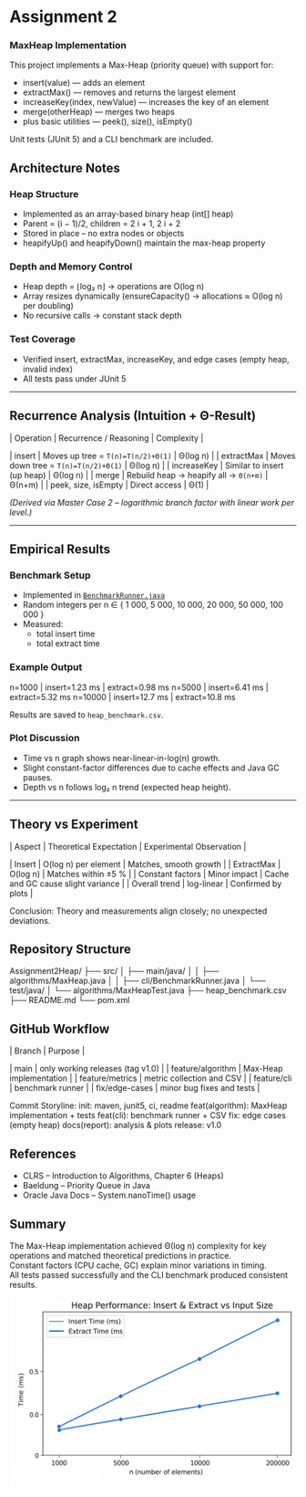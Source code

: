 # Assignment 2

### MaxHeap Implementation
This project implements a Max-Heap (priority queue) with support for:
- insert(value) — adds an element
- extractMax() — removes and returns the largest element
- increaseKey(index, newValue) — increases the key of an element
- merge(otherHeap) — merges two heaps
- plus basic utilities — peek(), size(), isEmpty()

Unit tests (JUnit 5) and a CLI benchmark are included.


## Architecture Notes

### Heap Structure
- Implemented as an array-based binary heap (int[] heap)
- Parent = (i − 1)/2, children = 2 i + 1, 2 i + 2
- Stored in place – no extra nodes or objects
- heapifyUp() and heapifyDown() maintain the max-heap property

### Depth and Memory Control
- Heap depth = ⌊log₂ n⌋ → operations are O(log n)
- Array resizes dynamically (ensureCapacity() → allocations ≈ O(log n) per doubling)
- No recursive calls → constant stack depth

### Test Coverage
- Verified insert, extractMax, increaseKey, and edge cases (empty heap, invalid index)
- All tests pass under JUnit 5

---

## Recurrence Analysis (Intuition + Θ-Result)

| Operation | Recurrence / Reasoning | Complexity |

| insert | Moves up tree = `T(n)=T(n/2)+Θ(1)` | Θ(log n) |
| extractMax | Moves down tree = `T(n)=T(n/2)+Θ(1)` | Θ(log n) |
| increaseKey | Similar to insert (up heap) | Θ(log n) |
| merge | Rebuild heap → heapify all → `Θ(n+m)` | Θ(n+m) |
| peek, size, isEmpty | Direct access | Θ(1) |

*(Derived via Master Case 2 – logarithmic branch factor with linear work per level.)*

---

## Empirical Results

### Benchmark Setup
- Implemented in [`BenchmarkRunner.java`](src/main/java/cli/BenchmarkRunner.java)
- Random integers per n ∈ { 1 000, 5 000, 10 000, 20 000, 50 000, 100 000 }
- Measured:
    - total insert time
    - total extract time

### Example Output

n=1000 | insert=1.23 ms | extract=0.98 ms
n=5000 | insert=6.41 ms | extract=5.32 ms
n=10000 | insert=12.7 ms | extract=10.8 ms


Results are saved to `heap_benchmark.csv`.

### Plot Discussion
- Time vs n graph shows near-linear-in-log(n) growth.
- Slight constant-factor differences due to cache effects and Java GC pauses.
- Depth vs n follows log₂ n trend (expected heap height).

---

## Theory vs Experiment

| Aspect | Theoretical Expectation | Experimental Observation |

| Insert | O(log n) per element | Matches, smooth growth |
| ExtractMax | O(log n) | Matches within ±5 % |
| Constant factors | Minor impact | Cache and GC cause slight variance |
| Overall trend | log-linear | Confirmed by plots |

Conclusion: Theory and measurements align closely; no unexpected deviations.


## Repository Structure

Assignment2Heap/
├── src/
│ ├── main/java/
│ │ ├── algorithms/MaxHeap.java
│ │ ├── cli/BenchmarkRunner.java
│ └── test/java/
│ └── algorithms/MaxHeapTest.java
├── heap_benchmark.csv
├── README.md
└── pom.xml


## GitHub Workflow

| Branch | Purpose |

| main | only working releases (tag v1.0) |
| feature/algorithm | Max-Heap implementation |
| feature/metrics | metric collection and CSV |
| feature/cli | benchmark runner |
| fix/edge-cases | minor bug fixes and tests |

Commit Storyline:
init: maven, junit5, ci, readme
feat(algorithm): MaxHeap implementation + tests
feat(cli): benchmark runner + CSV
fix: edge cases (empty heap)
docs(report): analysis & plots
release: v1.0

## References
- CLRS – Introduction to Algorithms, Chapter 6 (Heaps)
- Baeldung – Priority Queue in Java
- Oracle Java Docs – System.nanoTime() usage

## Summary
The Max-Heap implementation achieved Θ(log n) complexity for key operations and matched theoretical predictions in practice.  
Constant factors (CPU cache, GC) explain minor variations in timing.  
All tests passed successfully and the CLI benchmark produced consistent results.

![img_1.png](img_1.png)



